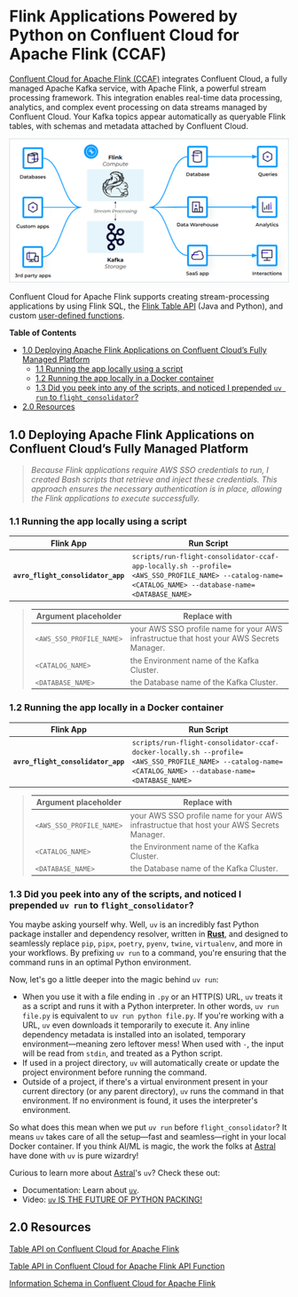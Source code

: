 # Flink Applications Powered by Python on Confluent Cloud for Apache Flink (CCAF)
[Confluent Cloud for Apache Flink (CCAF)](https://docs.confluent.io/cloud/current/flink/overview.html) integrates Confluent Cloud, a fully managed Apache Kafka service, with Apache Flink, a powerful stream processing framework. This integration enables real-time data processing, analytics, and complex event processing on data streams managed by Confluent Cloud.  Your Kafka topics appear automatically as queryable Flink tables, with schemas and metadata attached by Confluent Cloud.

![flink-kafka-ecosystem](../.blog/images/flink-kafka-ecosystem.png)

Confluent Cloud for Apache Flink supports creating stream-processing applications by using Flink SQL, the [Flink Table API](https://docs.confluent.io/cloud/current/flink/reference/table-api.html#flink-table-api) (Java and Python), and custom [user-defined functions](https://docs.confluent.io/cloud/current/flink/concepts/user-defined-functions.html#flink-sql-udfs).

**Table of Contents**

<!-- toc -->
+ [1.0 Deploying Apache Flink Applications on Confluent Cloud’s Fully Managed Platform](#10-deploying-apache-flink-applications-on-confluent-clouds-fully-managed-platform)
  * [1.1 Running the app locally using a script](#11-running-the-app-locally-using-a-script)
  * [1.2 Running the app locally in a Docker container](#12-running-the-app-locally-in-a-docker-container)
  * [1.3 Did you peek into any of the scripts, and noticed I prepended `uv run` to `flight_consolidator`?](#13-did-you-peek-into-any-of-the-scripts-and-noticed-i-prepended-uv-run-to-flight_consolidator)
+ [2.0 Resources](#20-resources)
<!-- tocstop -->


## 1.0 Deploying Apache Flink Applications on Confluent Cloud’s Fully Managed Platform

> _Because Flink applications require AWS SSO credentials to run, I created Bash scripts that retrieve and inject these credentials. This approach ensures the necessary authentication is in place, allowing the Flink applications to execute successfully._

### 1.1 Running the app locally using a script
Flink App|Run Script
-|-
**`avro_flight_consolidator_app`**|`scripts/run-flight-consolidator-ccaf-app-locally.sh --profile=<AWS_SSO_PROFILE_NAME> --catalog-name=<CATALOG_NAME> --database-name=<DATABASE_NAME>`

> Argument placeholder|Replace with
> -|-
> `<AWS_SSO_PROFILE_NAME>`|your AWS SSO profile name for your AWS infrastructue that host your AWS Secrets Manager.
> `<CATALOG_NAME>`|the Environment name of the Kafka Cluster.
> `<DATABASE_NAME>`|the Database name of the Kafka Cluster.

### 1.2 Running the app locally in a Docker container
Flink App|Run Script
-|-
**`avro_flight_consolidator_app`**|`scripts/run-flight-consolidator-ccaf-docker-locally.sh --profile=<AWS_SSO_PROFILE_NAME> --catalog-name=<CATALOG_NAME> --database-name=<DATABASE_NAME>`

> Argument placeholder|Replace with
> -|-
> `<AWS_SSO_PROFILE_NAME>`|your AWS SSO profile name for your AWS infrastructue that host your AWS Secrets Manager.
> `<CATALOG_NAME>`|the Environment name of the Kafka Cluster.
> `<DATABASE_NAME>`|the Database name of the Kafka Cluster.

### 1.3 Did you peek into any of the scripts, and noticed I prepended `uv run` to `flight_consolidator`?
You maybe asking yourself why.  Well, `uv` is an incredibly fast Python package installer and dependency resolver, written in [**Rust**](https://github.blog/developer-skills/programming-languages-and-frameworks/why-rust-is-the-most-admired-language-among-developers/), and designed to seamlessly replace `pip`, `pipx`, `poetry`, `pyenv`, `twine`, `virtualenv`, and more in your workflows. By prefixing `uv run` to a command, you're ensuring that the command runs in an optimal Python environment.

Now, let's go a little deeper into the magic behind `uv run`:
- When you use it with a file ending in `.py` or an HTTP(S) URL, `uv` treats it as a script and runs it with a Python interpreter. In other words, `uv run file.py` is equivalent to `uv run python file.py`. If you're working with a URL, `uv` even downloads it temporarily to execute it. Any inline dependency metadata is installed into an isolated, temporary environment—meaning zero leftover mess! When used with `-`, the input will be read from `stdin`, and treated as a Python script.
- If used in a project directory, `uv` will automatically create or update the project environment before running the command.
- Outside of a project, if there's a virtual environment present in your current directory (or any parent directory), `uv` runs the command in that environment. If no environment is found, it uses the interpreter's environment.

So what does this mean when we put `uv run` before `flight_consolidator`? It means `uv` takes care of all the setup—fast and seamless—right in your local Docker container. If you think AI/ML is magic, the work the folks at [Astral](https://astral.sh/) have done with `uv` is pure wizardry!

Curious to learn more about [Astral](https://astral.sh/)'s `uv`? Check these out:
- Documentation: Learn about [`uv`](https://docs.astral.sh/uv/).
- Video: [`uv` IS THE FUTURE OF PYTHON PACKING!](https://www.youtube.com/watch?v=8UuW8o4bHbw)

## 2.0 Resources
[Table API on Confluent Cloud for Apache Flink](https://docs.confluent.io/cloud/current/flink/reference/table-api.html#table-api-on-af-long)

[Table API in Confluent Cloud for Apache Flink API Function](https://docs.confluent.io/cloud/current/flink/reference/functions/table-api-functions.html#flink-table-api-functions)

[Information Schema in Confluent Cloud for Apache Flink](https://docs.confluent.io/cloud/current/flink/reference/flink-sql-information-schema.html)
